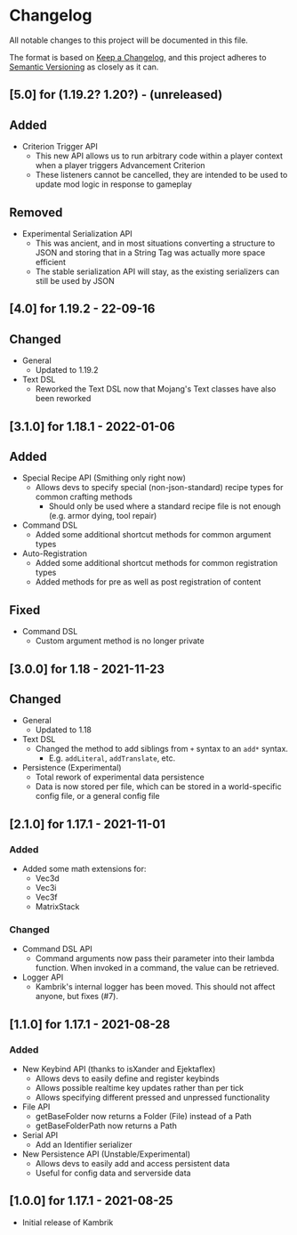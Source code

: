 # Changelog
All notable changes to this project will be documented in this file.

The format is based on [Keep a Changelog](https://keepachangelog.com/en/1.0.0/),
and this project adheres to [Semantic Versioning](https://semver.org/spec/v2.0.0.html) as closely as it can.

## [5.0] for (1.19.2? 1.20?) - (unreleased)

## Added
- Criterion Trigger API
  - This new API allows us to run arbitrary code within a player context when a player triggers Advancement Criterion
  - These listeners cannot be cancelled, they are intended to be used to update mod logic in response to gameplay

## Removed
- Experimental Serialization API
  - This was ancient, and in most situations converting a structure to JSON and storing that in a String Tag was actually more space efficient
  - The stable serialization API will stay, as the existing serializers can still be used by JSON

## [4.0] for 1.19.2 - 22-09-16

## Changed
- General
  - Updated to 1.19.2
- Text DSL
  - Reworked the Text DSL now that Mojang's Text classes have also been reworked

## [3.1.0] for 1.18.1 - 2022-01-06

## Added
- Special Recipe API (Smithing only right now)
  - Allows devs to specify special (non-json-standard) recipe types for common crafting methods
    - Should only be used where a standard recipe file is not enough (e.g. armor dying, tool repair)
- Command DSL
  - Added some additional shortcut methods for common argument types
- Auto-Registration
  - Added some additional shortcut methods for common registration types
  - Added methods for pre as well as post registration of content

## Fixed
- Command DSL
  - Custom argument method is no longer private

## [3.0.0] for 1.18 - 2021-11-23

## Changed
- General
  - Updated to 1.18
- Text DSL
  - Changed the method to add siblings from `+` syntax to an `add*` syntax.
    - E.g. `addLiteral`, `addTranslate`, etc.
- Persistence (Experimental)
  - Total rework of experimental data persistence
  - Data is now stored per file, which can be stored in a world-specific config file, or a general config file

## [2.1.0] for 1.17.1 - 2021-11-01

### Added
- Added some math extensions for:
  - Vec3d
  - Vec3i
  - Vec3f
  - MatrixStack

### Changed
- Command DSL API
  - Command arguments now pass their parameter into their lambda function. When invoked in a command, the value can be retrieved.
- Logger API
  - Kambrik's internal logger has been moved. This should not affect anyone, but fixes (#7).

## [1.1.0] for 1.17.1 - 2021-08-28

### Added
- New Keybind API (thanks to isXander and Ejektaflex)
    - Allows devs to easily define and register keybinds
    - Allows possible realtime key updates rather than per tick
    - Allows specifying different pressed and unpressed functionality
- File API
    - getBaseFolder now returns a Folder (File) instead of a Path
    - getBaseFolderPath now returns a Path
- Serial API
    - Add an Identifier serializer
- New Persistence API (Unstable/Experimental)
    - Allows devs to easily add and access persistent data
    - Useful for config data and serverside data
    
  
## [1.0.0] for 1.17.1 - 2021-08-25
- Initial release of Kambrik

